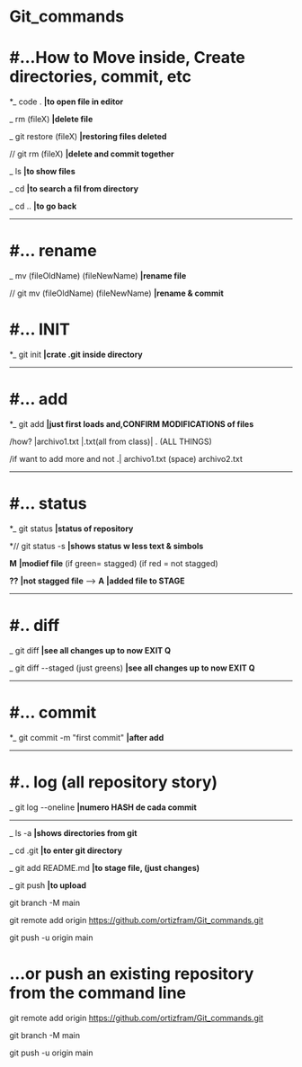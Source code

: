 # Git_commands

# #...How to Move inside, Create directories, commit, etc

*_  code .            **|to open file in editor**

_  rm (fileX)  **|delete file**

_ git restore (fileX)  **|restoring files deleted**

// git rm (fileX)  **|delete and commit together**

_  ls                **|to show files**

_  cd                **|to search a fil from directory**

_  cd ..             **|to go back**

-----------------------------------
# #... rename

_ mv (fileOldName) (fileNewName)  **|rename file**

// git mv (fileOldName) (fileNewName) **|rename & commit**


# #… INIT


*_  git init          **|crate .git inside directory**

---------------------------
# #... add

*_  git add      **|just first loads and,CONFIRM MODIFICATIONS of files**     

/how?  |archivo1.txt |.txt(all from class)| . (ALL THINGS)

 /if want to add more and not .| archivo1.txt (space) archivo2.txt
 
 -------------------------------
 # #... status
                  
*_  git status        **|status of repository**

*// git status -s  **|shows status w less text & simbols**

**M** **|modief file**  (if green= stagged) (if red = not stagged)

**??** **|not stagged file** -->  **A** **|added file to STAGE**  

-----------------------------
# #.. diff

_  git diff  **|see all changes up to now EXIT Q**

_  git diff --staged (just greens)  **|see all changes up to now EXIT Q**

----------------------------
# #... commit

*_  git commit -m "first commit"  **|after add**

-----------------------------
# #.. log (all repository story)

_  git log --oneline  **|numero HASH de cada commit**

------------------------

_  ls -a             **|shows directories from git**

_  cd .git           **|to enter git directory**

_  git add README.md **|to stage file, (just changes)**



_  git push         **|to upload**



git branch -M main

git remote add origin https://github.com/ortizfram/Git_commands.git

git push -u origin main


# …or push an existing repository from the command line

git remote add origin https://github.com/ortizfram/Git_commands.git

git branch -M main

git push -u origin main
